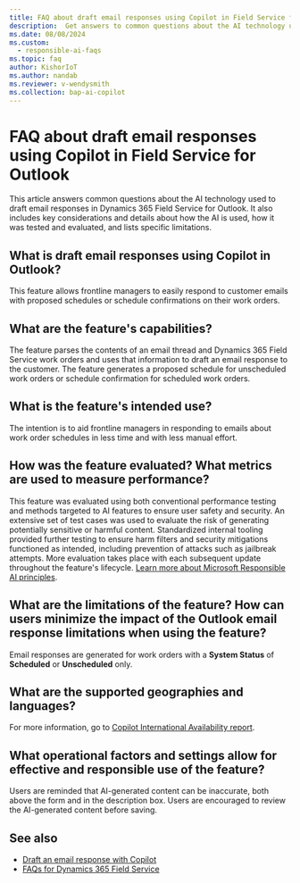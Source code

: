 ```yaml
---
title: FAQ about draft email responses using Copilot in Field Service for Outlook
description:  Get answers to common questions about the AI technology used to draft email responses in the Dynamics 365 Field Service for Outlook.
ms.date: 08/08/2024
ms.custom: 
  - responsible-ai-faqs
ms.topic: faq
author: KishorIoT
ms.author: nandab
ms.reviewer: v-wendysmith
ms.collection: bap-ai-copilot 
---
```


# FAQ about draft email responses using Copilot in Field Service for Outlook

This article answers common questions about the AI technology used to draft email responses in Dynamics 365 Field Service for Outlook. It also includes key considerations and details about how the AI is used, how it was tested and evaluated, and lists specific limitations.

## What is draft email responses using Copilot in Outlook?

This feature allows frontline managers to easily respond to customer emails with proposed schedules or schedule confirmations on their work orders.

## What are the feature's capabilities?

The feature parses the contents of an email thread and Dynamics 365 Field Service work orders and uses that information to draft an email response to the customer. The feature generates a proposed schedule for unscheduled work orders or schedule confirmation for scheduled work orders.

## What is the feature's intended use?

The intention is to aid frontline managers in responding to emails about work order schedules in less time and with less manual effort.

## How was the feature evaluated? What metrics are used to measure performance?

This feature was evaluated using both conventional performance testing and methods targeted to AI features to ensure user safety and security. An extensive set of test cases was used to evaluate the risk of generating potentially sensitive or harmful content. Standardized internal tooling provided further testing to ensure harm filters and security mitigations functioned as intended, including prevention of attacks such as jailbreak attempts. More evaluation takes place with each subsequent update throughout the feature's lifecycle. [Learn more about Microsoft Responsible AI principles](https://www.microsoft.com/en-us/ai/responsible-ai).

## What are the limitations of the feature? How can users minimize the impact of the Outlook email response limitations when using the feature?

Email responses are generated for work orders with a **System Status** of **Scheduled** or **Unscheduled** only.

## What are the supported geographies and languages?

For more information, go to [Copilot International Availability report](https://releaseplans.microsoft.com/en-us/availability-reports/?report=copilotfeaturereport).

## What operational factors and settings allow for effective and responsible use of the feature?

Users are reminded that AI-generated content can be inaccurate, both above the form and in the description box. Users are encouraged to review the AI-generated content before saving.

## See also

- [Draft an email response with Copilot](flw-outlook.md#draft-an-email-response-with-copilot)
- [FAQs for Dynamics 365 Field Service](responsible-ai-overview.md)
